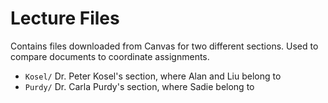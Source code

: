 # Lecture Files
Contains files downloaded from Canvas for two different sections. Used to compare documents to coordinate assignments.
* `Kosel/` Dr. Peter Kosel's section, where Alan and Liu belong to
* `Purdy/` Dr. Carla Purdy's section, where Sadie belong to
